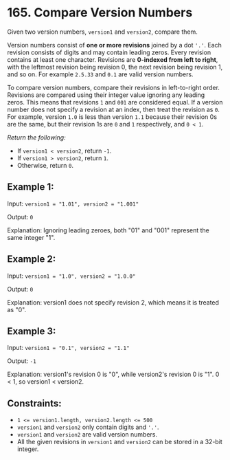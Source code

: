 # 165. Compare Version Numbers
Given two version numbers, `version1` and `version2`, compare them.

Version numbers consist of **one or more revisions** joined by a dot `'.'`. Each revision consists of digits and may contain leading zeros. 
Every revision contains at least one character. Revisions are **0-indexed from left to right**, with the leftmost revision being revision 0,
the next revision being revision 1, and so on. For example `2.5.33` and `0.1` are valid version numbers.

To compare version numbers, compare their revisions in left-to-right order. Revisions are compared using their integer value ignoring any leading zeros. 
This means that revisions `1` and `001` are considered equal. If a version number does not specify a revision at an index, 
then treat the revision as `0`. For example, version `1.0` is less than version `1.1` because their revision 0s are the same, 
but their revision 1s are `0` and `1` respectively, and `0 < 1`.

*Return the following:*
- If `version1 < version2`, return `-1`.
- If `version1 > version2`, return `1`.
- Otherwise, return `0`.
 

## Example 1:

Input: `version1 = "1.01", version2 = "1.001"`

Output: `0`

Explanation: Ignoring leading zeroes, both "01" and "001" represent the same integer "1".
## Example 2:

Input: `version1 = "1.0", version2 = "1.0.0"`

Output: `0`

Explanation: version1 does not specify revision 2, which means it is treated as "0".
## Example 3:

Input: `version1 = "0.1", version2 = "1.1"`

Output: `-1`

Explanation: version1's revision 0 is "0", while version2's revision 0 is "1". 0 < 1, so version1 < version2.

## Constraints:
- `1 <= version1.length, version2.length <= 500`
- `version1` and `version2` only contain digits and `'.'`.
- `version1` and `version2` are valid version numbers.
- All the given revisions in `version1` and `version2` can be stored in a 32-bit integer.
